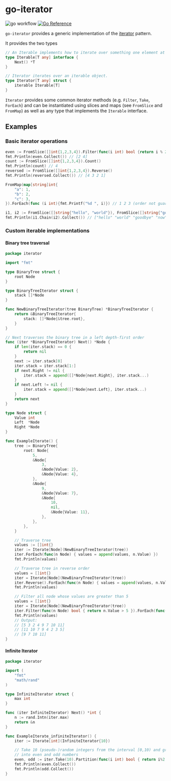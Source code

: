 # go-iterator

![go workflow](https://github.com/MTBorg/go-iterator/actions/workflows/go.yml/badge.svg)
[![Go Reference](https://pkg.go.dev/badge/github.com/MTBorg/go-iterator.svg)](https://pkg.go.dev/github.com/MTBorg/go-iterator)

`go-iterator` provides a generic implementation of the
[iterator](https://en.wikipedia.org/wiki/Iterator_pattern) pattern.

It provides the two types

```go
// An Iterable implements how to iterate over something one element at a time.
type Iterable[T any] interface {
	Next() *T
}

// Iterator iterates over an iterable object.
type Iterator[T any] struct {
	iterable Iterable[T]
}
```

`Iterator` provides some common iterator methods (e.g. `Filter`, `Take`,
`ForEach`) and can be instantiated using slices and maps (see `FromSlice` and
`FromMap`) as well as any type that implements the `Iterable` interface.

## Examples

### Basic iterator operations

```go
even := FromSlice([]int{1,2,3,4}).Filter(func(i int) bool {return i % 2 == 0})
fmt.Println(even.Collect()) // [2 4]
count := FromSlice([]int{1,2,3,4}).Count()
fmt.Println(count) // 4
reversed := FromSlice([]int{1,2,3,4}).Reverse()
fmt.Println(reversed.Collect()) // [4 3 2 1]

FromMap(map[string]int{
	"a": 1,
	"b": 2,
	"c": 3,
}).ForEach(func (i int){fmt.Printf("%d ", i)}) // 1 2 3 (order not guaranteed)

i1, i2 := FromSlice([]string{"hello", "world"}), FromSlice([]string{"goodbye", "now"})
fmt.Println(i1.Chain(i2).Collect()) // ["hello" "world" "goodbye" "now"]
```

### Custom iterable implementations

#### Binary tree traversal

```go
package iterator

import "fmt"

type BinaryTree struct {
	root Node
}

type BinaryTreeIterator struct {
	stack []*Node
}

func NewBinaryTreeIterator(tree BinaryTree) *BinaryTreeIterator {
	return &BinaryTreeIterator{
		stack: []*Node{&tree.root},
	}
}

// Next traverses the binary tree in a left depth-first order
func (iter *BinaryTreeIterator) Next() *Node {
	if len(iter.stack) == 0 {
		return nil
	}
	next := iter.stack[0]
	iter.stack = iter.stack[1:]
	if next.Right != nil {
		iter.stack = append([]*Node{next.Right}, iter.stack...)
	}
	if next.Left != nil {
		iter.stack = append([]*Node{next.Left}, iter.stack...)
	}
	return next
}

type Node struct {
	Value int
	Left  *Node
	Right *Node
}

func ExampleIterate() {
	tree := BinaryTree{
		root: Node{
			5,
			&Node{
				3,
				&Node{Value: 2},
				&Node{Value: 4},
			},
			&Node{
				9,
				&Node{Value: 7},
				&Node{
					10,
					nil,
					&Node{Value: 11},
				},
			},
		},
	}

	// Traverse tree
	values := []int{}
	iter := Iterate[Node](NewBinaryTreeIterator(tree))
	iter.ForEach(func(n Node) { values = append(values, n.Value) })
	fmt.Println(values)

	// Traverse tree in reverse order
	values = []int{}
	iter = Iterate[Node](NewBinaryTreeIterator(tree))
	iter.Reverse().ForEach(func(n Node) { values = append(values, n.Value) })
	fmt.Println(values)

	// Filter all node whose values are greater than 5
	values = []int{}
	iter = Iterate[Node](NewBinaryTreeIterator(tree))
	iter.Filter(func(n Node) bool { return n.Value > 5 }).ForEach(func(n Node) { values = append(values, n.Value) })
	fmt.Println(values)
	// Output:
	// [5 3 2 4 9 7 10 11]
	// [11 10 7 9 4 2 3 5]
	// [9 7 10 11]
}
```

#### Infinite Iterator

```go
package iterator

import (
	"fmt"
	"math/rand"
)

type InfiniteIterator struct {
	max int
}

func (iter InfiniteIterator) Next() *int {
	n := rand.Intn(iter.max)
	return &n
}

func ExampleIterate_infiniteIterator() {
	iter := Iterate[int](InfiniteIterator{10})

	// Take 10 (pseudo-)random integers from the interval [0,10) and group them
	// into even and odd numbers
	even, odd := iter.Take(10).Partition(func(i int) bool { return i%2 == 0 })
	fmt.Println(even.Collect())
	fmt.Println(odd.Collect())
}
```
